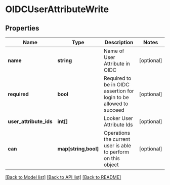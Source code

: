# OIDCUserAttributeWrite

## Properties
Name | Type | Description | Notes
------------ | ------------- | ------------- | -------------
**name** | **string** | Name of User Attribute in OIDC | [optional] 
**required** | **bool** | Required to be in OIDC assertion for login to be allowed to succeed | [optional] 
**user_attribute_ids** | **int[]** | Looker User Attribute Ids | [optional] 
**can** | **map[string,bool]** | Operations the current user is able to perform on this object | [optional] 

[[Back to Model list]](../README.md#documentation-for-models) [[Back to API list]](../README.md#documentation-for-api-endpoints) [[Back to README]](../README.md)


